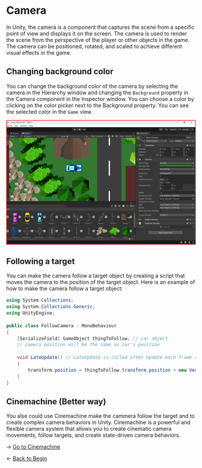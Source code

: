 # Camera

In Unity, the camera is a component that captures the scene from a specific point of view and displays it on the screen. The camera is used to render the scene from the perspective of the player or other objects in the game. The camera can be positioned, rotated, and scaled to achieve different visual effects in the game.

## Changing background color

You can change the background color of the camera by selecting the camera in the Hierarchy window and changing the `Background` property in the Camera component in the Inspector window. You can choose a color by clicking on the color picker next to the Background property. You can see the selected color in the `Game` view.

![Changing background color](./assets/camera_bg.png)

## Following a target

You can make the camera follow a target object by creating a script that moves the camera to the position of the target object. Here is an example of how to make the camera follow a target object:

```csharp
using System.Collections;
using System.Collections.Generic;
using UnityEngine;

public class FollowCamera : MonoBehaviour
{
    [SerializeField] GameObject thingToFollow; // car object
    // camera position will be the same as car's position

    void LateUpdate() // LateUpdate is called after Update each frame and it is used to adjust the camera's position after the target Object position has been updated
    {
        transform.position = thingToFollow.transform.position + new Vector3(0, 0, -10);
    }
}
```
## Cinemachine (Better way)

You alse could use Cinemachine make the cammera follow the target and to create complex camera behaviors in Unity. Cinemachine is a powerful and flexible camera system that allows you to create cinematic camera movements, follow targets, and create state-driven camera behaviors.

&rarr; [Go to Cinemachine](./cinemachine.md)

&larr; [Back to Begin](./readme.md)
